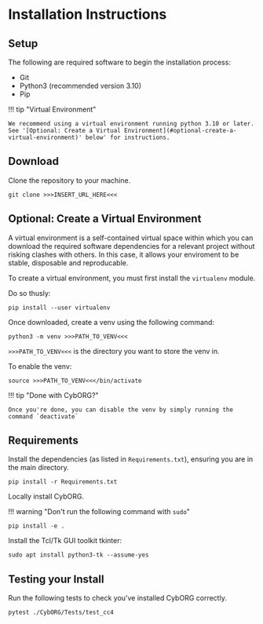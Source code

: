 # Installation Instructions

## Setup

The following are required software to begin the installation process:

- Git
- Python3 (recommended version 3.10)
- Pip

!!! tip "Virtual Environment"
    
    We recommend using a virtual environment running python 3.10 or later. 
    See '[Optional: Create a Virtual Environment](#optional-create-a-virtual-environment)' below' for instructions.

## Download

Clone the repository to your machine.

```
git clone >>>INSERT_URL_HERE<<<
```

## Optional: Create a Virtual Environment

A virtual environment is a self-contained virtual space within which you can download the required software dependencies for a relevant project without risking clashes with others. In this case, it allows your enviroment to be stable, disposable and reproducable. 

To create a virtual environment, you must first install the `virtualenv` module. 

Do so thusly:

```
pip install --user virtualenv
```

Once downloaded, create a venv using the following command:

```
python3 -m venv >>>PATH_TO_VENV<<<
```

`>>>PATH_TO_VENV<<<` is the directory you want to store the venv in.

To enable the venv:

```
source >>>PATH_TO_VENV<<</bin/activate
```

!!! tip "Done with CybORG?"
    
    Once you're done, you can disable the venv by simply running the command `deactivate`

## Requirements 

Install the dependencies (as listed in `Requirements.txt`), ensuring you are in the main directory.

```
pip install -r Requirements.txt
```

Locally install CybORG.

!!! warning "Don't run the following command with `sudo`"
    
```
pip install -e .
```

Install the Tcl/Tk GUI toolkit tkinter:

```
sudo apt install python3-tk --assume-yes
```

## Testing your Install

Run the following tests to check you've installed CybORG correctly.

```
pytest ./CybORG/Tests/test_cc4
```